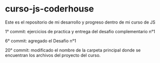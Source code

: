 # curso-js-coderhouse
Este es el repositorio de mi desarrollo y progreso dentro de mi curso de JS

1° commit: ejercicios de practica y entrega del desafio complementario n°1

6° commit: agregado el Desafio n°1

20° commit: modificado el nombre de la carpeta principal donde se encuentran los archivos del proyecto del curso.
